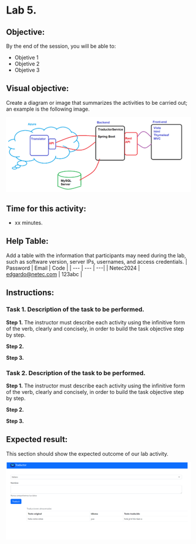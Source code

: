 # Lab 5. 

## Objective:
By the end of the session, you will be able to:
- Objetive 1
- Objetive 2
- Objetive 3

## Visual objective: 
Create a diagram or image that summarizes the activities to be carried out; an example is the following image.

![diagrama1](../images/img1.png)

## Time for this activity:
- xx minutes.

## Help Table:
Add a table with the information that participants may need during the lab, such as software version, server IPs, usernames, and access credentials.
| Password | Email | Code |
| --- | --- | ---|
| Netec2024 | edgardo@netec.com | 123abc |

## Instructions: 
<!-- Provide detailed steps on how to configure and manage systems, implement software solutions, perform security testing, or any other practical scenario relevant to the field of Information Technology -->

### Task 1. Description of the task to be performed.

**Step 1.** The instructor must describe each activity using the infinitive form of the verb, clearly and concisely, in order to build the task objective step by step.

**Step 2.** <!-- Add instruction, e.g., "To configure the network interface with the assigned IP address." -->

**Step 3.** <!-- Add instruction, e.g., "To verify connectivity by executing ping commands to the server." -->


### Task 2. Description of the task to be performed.

**Step 1.** The instructor must describe each activity using the infinitive form of the verb, clearly and concisely, in order to build the task objective step by step.

**Step 2.** <!-- Add instruction, e.g., "To configure the network interface with the assigned IP address." -->

**Step 3.** <!-- Add instruction, e.g., "To verify connectivity by executing ping commands to the server." -->

## Expected result:

This section should show the expected outcome of our lab activity.

![imagen resultado](../images/img3.png)
